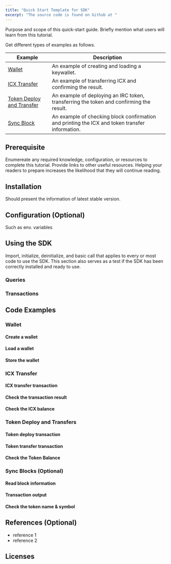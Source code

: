 ```yaml
---
title: "Quick Start Template for SDK"
excerpt: "The source code is found on Github at "
---
```


Purpose and scope of this quick-start guide.
Briefly mention what users will learn from this tutorial.

Get different types of examples as follows.

| Example                                                 | Description                                                  |
| ------------------------------------------------------- | ------------------------------------------------------------ |
| [Wallet](#wallet)                                       | An example of creating and loading a keywallet.              |
| [ICX Transfer](#icx-transfer)                           | An example of transferring ICX and confirming the result.    |
| [Token Deploy and Transfer](#token-deploy-and-transfer) | An example of deploying an IRC token, transferring the token and confirming the result. |
| [Sync Block](#sync-block)                               | An example of checking block confirmation and printing the ICX and token transfer information. |



## Prerequisite

Enumereate any required knowledge, configuration, or resources to complete this tutorial.
Provide links to other useful resources.
Helping your readers to prepare increases the likelihood that they will continue reading.

## Installation

Should present the information of latest stable version.

## Configuration (Optional)

Such as env. variables 

## Using the SDK

Import, initialize, deinitialize, and basic call that applies to every or most code to use the SDK. 
This section also serves as a test if the SDK has been correctly installed and ready to use.  

### Queries

### Transactions 



## Code Examples



### Wallet

#### Create a wallet

#### Load a wallet

#### Store the wallet

### ICX Transfer

#### ICX transfer transaction

#### Check the transaction result

#### Check the ICX balance

### Token Deploy and Transfers

#### Token deploy transaction

#### Token transfer transaction

#### Check the Token Balance

### Sync Blocks (Optional)

#### Read block information

#### Transaction output

#### Check the token name & symbol 

## References (Optional)

- reference 1
- reference 2


## Licenses


